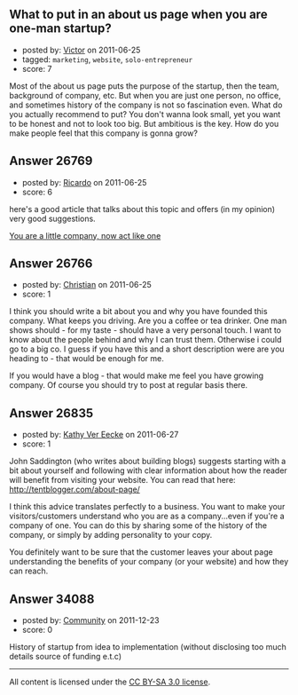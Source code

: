 ## What to put in an about us page when you are one-man startup?

- posted by: [Victor](https://stackexchange.com/users/-1/8429-victor) on 2011-06-25
- tagged: `marketing`, `website`, `solo-entrepreneur`
- score: 7

Most of the about us page puts the purpose of the startup, then the team, background of company, etc. But when you are just one person, no office, and sometimes history of the company is not so fascination even. What do you actually recommend to put? You don't wanna look small, yet you want to be honest and not to look too big. But ambitious is the key. How do you make people feel that this company is gonna grow?



## Answer 26769

- posted by: [Ricardo](https://stackexchange.com/users/-1/42-ricardo) on 2011-06-25
- score: 6

<p>here's a good article that talks about this topic and offers (in my opinion) very good suggestions.</p>

<p><a href="http://blog.asmartbear.com/youre-a-little-company-now-act-like-one.html">You are a little company, now act like one</a></p>



## Answer 26766

- posted by: [Christian](https://stackexchange.com/users/-1/9952-christian) on 2011-06-25
- score: 1

I think you should write a bit about you and why you have founded this company. What keeps you driving. Are you a coffee or tea drinker. One man shows should - for my taste - should have a very personal touch. I want to know about the people behind and why I can trust them. Otherwise i could go to a big co. I guess if you have this and a short description were are you heading to - that would be enough for me.

If you would have a blog - that would make me feel you have growing company. Of course you should try to post at regular basis there.


## Answer 26835

- posted by: [Kathy Ver Eecke](https://stackexchange.com/users/-1/11547-kathy-ver-eecke) on 2011-06-27
- score: 1

John Saddington (who writes about building blogs) suggests starting with a bit about yourself and following with clear information about how the reader will benefit from visiting your website. You can read that here: http://tentblogger.com/about-page/

I think this advice translates perfectly to a business. You want to make your visitors/customers understand who you are as a company...even if you're a company of one. You can do this by sharing some of the history of the company, or simply by adding personality to your copy. 

You definitely want to be sure that the customer leaves your about page understanding the benefits of your company (or your website) and how they can reach.


## Answer 34088

- posted by: [Community](https://stackexchange.com/users/-1/-1-community) on 2011-12-23
- score: 0

History of startup from idea to implementation (without disclosing too much details source of funding e.t.c)



---

All content is licensed under the [CC BY-SA 3.0 license](https://creativecommons.org/licenses/by-sa/3.0/).
